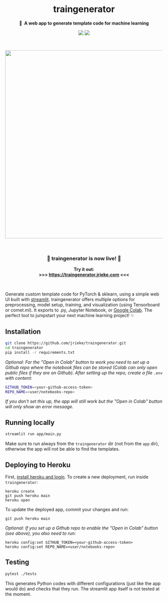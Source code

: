 <h1 align="center">
    traingenerator
</h1>

<p align="center">
    <strong>🧙&nbsp; A web app to generate template code for machine learning</strong>
</p>

<p align="center">
    <a href="https://www.buymeacoffee.com/jrieke"><img src="https://img.shields.io/badge/Buy%20me%20a-coffee-orange.svg?logo=buy-me-a-coffee&logoColor=orange"></a>
    <a href=""><img src="https://img.shields.io/github/license/jrieke/traingenerator.svg"></a>
</p>

<br>

<p align="center">
    <img src="docs/assets/demo.gif" width=600>
</p>

<br>

<h3 align="center">
    🎉 traingenerator is now live! 🎉
</h3>

<p align="center"><strong>
    Try it out: <br>
    >>> <a href="https://traingenerator.jrieke.com">https://traingenerator.jrieke.com</a> <<<</strong>
</p>

<br>

Generate custom template code for PyTorch & sklearn, using a simple web UI built with [streamlit](https://www.streamlit.io/). traingenerator offers multiple options for preprocessing, model setup, training, and visualization (using Tensorboard or comet.ml). It exports to .py, Jupyter Notebook, or  [Google Colab](https://colab.research.google.com/). The perfect tool to jumpstart your next machine learning project! ✨

## Installation

```bash
git clone https://github.com/jrieke/traingenerator.git
cd traingenerator
pip install -r requirements.txt
```

*Optional: For the "Open in Colab" button to work you need to set up a Github repo 
where the notebook files can be stored (Colab can only open public files if 
they are on Github). After setting up the repo, create a file `.env` with content:*

```bash
GITHUB_TOKEN=<your-github-access-token>
REPO_NAME=<user/notebooks-repo>
```

*If you don't set this up, the app will still work but the "Open in Colab" button 
will only show an error message.*


## Running locally

```bash
streamlit run app/main.py
```

Make sure to run always from the `traingenerator` dir (not from the `app` dir), 
otherwise the app will not be able to find the templates.

## Deploying to Heroku

First, [install heroku and login](https://devcenter.heroku.com/articles/getting-started-with-python#set-up). 
To create a new deployment, run inside `traingenerator`:

```
heroku create
git push heroku main
heroku open
```

To update the deployed app, commit your changes and run:

```
git push heroku main
```

*Optional: If you set up a Github repo to enable the "Open in Colab" button (see above),
you also need to run:*

```
heroku config:set GITHUB_TOKEN=<your-github-access-token>
heroku config:set REPO_NAME=<user/notebooks-repo>
```

## Testing

```bash
pytest ./tests
```

This generates Python codes with different configurations (just like the app would do) 
and checks that they run. The streamlit app itself is not tested at the moment.
